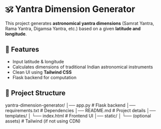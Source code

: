 # 🕉️ Yantra Dimension Generator

This project generates **astronomical yantra dimensions** (Samrat Yantra, Rama Yantra, Digamsa Yantra, etc.) based on a given **latitude and longitude**.

## 🚀 Features
- Input latitude & longitude
- Calculates dimensions of traditional Indian astronomical instruments
- Clean UI using **Tailwind CSS**
- Flask backend for computation

## 📂 Project Structure
yantra-dimension-generator/
│── app.py                 # Flask backend
│── requirements.txt       # Dependencies
│── README.md              # Project details
│── templates/
│   └── index.html         # Frontend UI
│── static/
│   └── (optional assets)  # Tailwind (if not using CDN)
